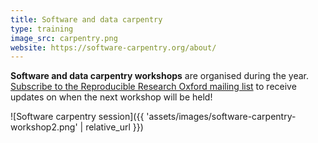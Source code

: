 ```yaml
---
title: Software and data carpentry
type: training
image_src: carpentry.png
website: https://software-carpentry.org/about/
---
```

**Software and data carpentry workshops** are organised during the year. [Subscribe to the Reproducible Research Oxford mailing list](https://web.maillist.ox.ac.uk/ox/subscribe/rroxford) to receive updates on when the next workshop will be held!

![Software carpentry session]({{ 'assets/images/software-carpentry-workshop2.png' | relative_url }})
